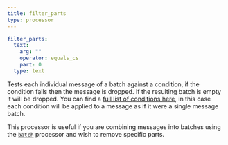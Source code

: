 ```yaml
---
title: filter_parts
type: processor
---
```


```yaml
filter_parts:
  text:
    arg: ""
    operator: equals_cs
    part: 0
  type: text
```

Tests each individual message of a batch against a condition, if the condition
fails then the message is dropped. If the resulting batch is empty it will be
dropped. You can find a [full list of conditions here](/docs/components/conditions/about), in this
case each condition will be applied to a message as if it were a single message
batch.

This processor is useful if you are combining messages into batches using the
[`batch`](batch) processor and wish to remove specific parts.



